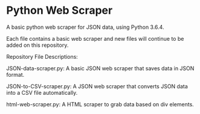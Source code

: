 # Python Web Scraper

A basic python web scraper for JSON data, using Python 3.6.4. 

Each file contains a basic web scraper and new files will continue to be added on this repository. 

Repository File Descriptions:

JSON-data-scraper.py: A basic JSON web scraper that saves data in JSON format.


JSON-to-CSV-scraper.py: A JSON web scraper that converts JSON data into a CSV file automatically.


html-web-scraper.py: A HTML scraper to grab data based on div elements.


